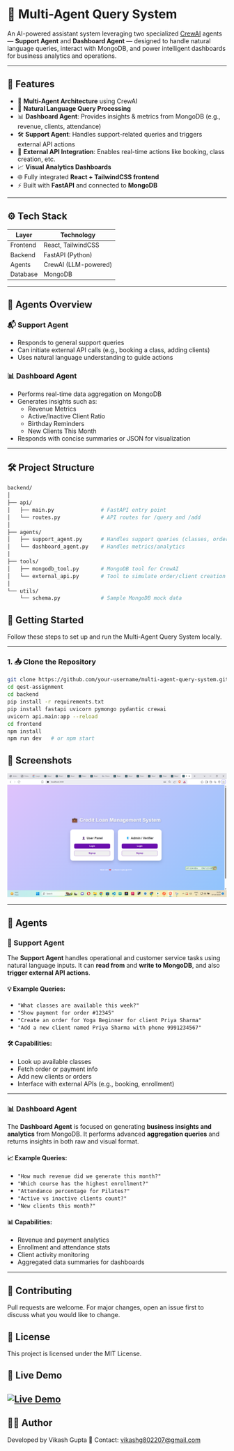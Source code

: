 # 🧠 Multi-Agent Query System

An AI-powered assistant system leveraging two specialized [CrewAI](https://docs.crewai.com) agents — **Support Agent** and **Dashboard Agent** — designed to handle natural language queries, interact with MongoDB, and power intelligent dashboards for business analytics and operations.

---

## 🚀 Features

- 🤖 **Multi-Agent Architecture** using CrewAI
- 💬 **Natural Language Query Processing**
- 📊 **Dashboard Agent**: Provides insights & metrics from MongoDB (e.g., revenue, clients, attendance)
- 🛠 **Support Agent**: Handles support-related queries and triggers external API actions
- 🔗 **External API Integration**: Enables real-time actions like booking, class creation, etc.
- 📈 **Visual Analytics Dashboards**
- 🌐 Fully integrated **React + TailwindCSS frontend**
- ⚡ Built with **FastAPI** and connected to **MongoDB**

---

## ⚙️ Tech Stack

| Layer       | Technology            |
|-------------|------------------------|
| Frontend    | React, TailwindCSS     |
| Backend     | FastAPI (Python)       |
| Agents      | CrewAI (LLM-powered)   |
| Database    | MongoDB                |

---

## 🧩 Agents Overview

### 📬 Support Agent

- Responds to general support queries
- Can initiate external API calls (e.g., booking a class, adding clients)
- Uses natural language understanding to guide actions

### 📊 Dashboard Agent

- Performs real-time data aggregation on MongoDB
- Generates insights such as:
  - Revenue Metrics
  - Active/Inactive Client Ratio
  - Birthday Reminders
  - New Clients This Month
- Responds with concise summaries or JSON for visualization

---

## 🛠 Project Structure
```bash
backend/
│
├── api/
│   ├── main.py               # FastAPI entry point
│   └── routes.py             # API routes for /query and /add
│
├── agents/
│   ├── support_agent.py      # Handles support queries (classes, orders, clients)
│   └── dashboard_agent.py    # Handles metrics/analytics
│
├── tools/
│   ├── mongodb_tool.py       # MongoDB tool for CrewAI
│   └── external_api.py       # Tool to simulate order/client creation
│
└── utils/
    └── schema.py             # Sample MongoDB mock data
```
## 🚀 Getting Started

Follow these steps to set up and run the Multi-Agent Query System locally.

---

### 1. 📥 Clone the Repository

```bash
git clone https://github.com/your-username/multi-agent-query-system.git
cd qest-assignment
cd backend
pip install -r requirements.txt
pip install fastapi uvicorn pymongo pydantic crewai
uvicorn api.main:app --reload
cd frontend
npm install
npm run dev   # or npm start
```
## 📸 Screenshots
![Alt text](https://github.com/vik802207/credit-loan-system/blob/master/img/Screenshot%20(334).png?raw=true)


---

## 🧠 Agents

### 🤖 Support Agent

The **Support Agent** handles operational and customer service tasks using natural language inputs. It can **read from** and **write to MongoDB**, and also **trigger external API actions**.

#### 💡 Example Queries:
- `"What classes are available this week?"`
- `"Show payment for order #12345"`
- `"Create an order for Yoga Beginner for client Priya Sharma"`
- `"Add a new client named Priya Sharma with phone 9991234567"`

#### 🛠 Capabilities:
- Look up available classes
- Fetch order or payment info
- Add new clients or orders
- Interface with external APIs (e.g., booking, enrollment)

---

### 📊 Dashboard Agent

The **Dashboard Agent** is focused on generating **business insights and analytics** from MongoDB. It performs advanced **aggregation queries** and returns insights in both raw and visual format.

#### 📈 Example Queries:
- `"How much revenue did we generate this month?"`
- `"Which course has the highest enrollment?"`
- `"Attendance percentage for Pilates?"`
- `"Active vs inactive clients count?"`
- `"New clients this month?"`

#### 📊 Capabilities:
- Revenue and payment analytics
- Enrollment and attendance stats
- Client activity monitoring
- Aggregated data summaries for dashboards

---

## 🤝 Contributing
Pull requests are welcome. For major changes, open an issue first to discuss what you would like to change.

## 📜 License
This project is licensed under the MIT License.
## 🔗 Live Demo
## [![Live Demo](https://img.shields.io/badge/Live-Demo-brightgreen?style=for-the-badge)](https://qest-assignment-henna.vercel.app/)

## 👨‍💻 Author
Developed by Vikash Gupta
📧 Contact: vikashg802207@gmail.com




